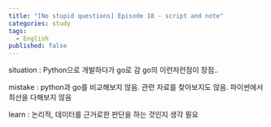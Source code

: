 ```yaml
---
title: "[No stupid questions] Episode 18 - script and note"
categories: study
tags:
  - English
published: false
---
```

situation : Python으로 개발하다가 go로 감
go의 이런저런점이 장점..


mistake : python과 go를 비교해보지 않음. 관련 자료를 찾아보지도 않음. 파이썬에서 최선을 다해보지 않음

learn : 논리적, 데이터를 근거로한 판단을 하는 것인지 생각 필요

